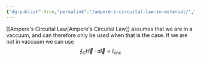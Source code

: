 ```yaml
---
{"dg-publish":true,"permalink":"/ampere-s-circuital-law-in-material/","tags":["elektromagnetiskfältteori"]}
---
```


[[Ampere's Circuital Law\|Ampere's Circuital Law]] assumes that we are in a vaccuum, and can therefore only be used when that is the case. If we are not in vaccuum we can use
$$
\oint_{C} \vec{H}\cdot d\vec{l}=I_\text{enc}
$$
